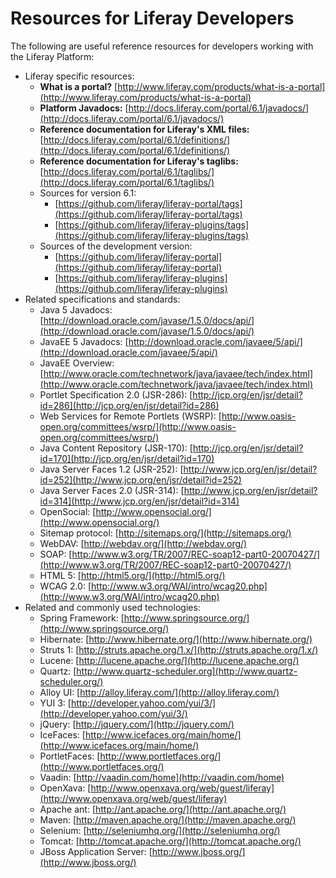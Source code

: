 # Resources for Liferay Developers [](id=resources-for-liferay-developers)

The following are useful reference resources for developers working with the Liferay Platform:

- Liferay specific resources:
    - **What is a portal?**
      [http://www.liferay.com/products/what-is-a-portal](http://www.liferay.com/products/what-is-a-portal)
    - **Platform Javadocs:** 
      [http://docs.liferay.com/portal/6.1/javadocs/](http://docs.liferay.com/portal/6.1/javadocs/)
    - **Reference documentation for Liferay's XML files:**
      [http://docs.liferay.com/portal/6.1/definitions/](http://docs.liferay.com/portal/6.1/definitions/)
    - **Reference documentation for Liferay's taglibs:**
      [http://docs.liferay.com/portal/6.1/taglibs/](http://docs.liferay.com/portal/6.1/taglibs/)
    - Sources for version 6.1:
    	- [https://github.com/liferay/liferay-portal/tags](https://github.com/liferay/liferay-portal/tags)
    	- [https://github.com/liferay/liferay-plugins/tags](https://github.com/liferay/liferay-plugins/tags)
    - Sources of the development version:
    	- [https://github.com/liferay/liferay-portal](https://github.com/liferay/liferay-portal)
    	- [https://github.com/liferay/liferay-plugins](https://github.com/liferay/liferay-plugins)
- Related specifications and standards:
    - Java 5 Javadocs: 
      [http://download.oracle.com/javase/1.5.0/docs/api/](http://download.oracle.com/javase/1.5.0/docs/api/)
    - JavaEE 5 Javadocs: 
      [http://download.oracle.com/javaee/5/api/](http://download.oracle.com/javaee/5/api/)
    - JavaEE Overview:
      [http://www.oracle.com/technetwork/java/javaee/tech/index.html](http://www.oracle.com/technetwork/java/javaee/tech/index.html)
    - Portlet Specification 2.0 (JSR-286): 
      [http://jcp.org/en/jsr/detail?id=286](http://jcp.org/en/jsr/detail?id=286)
    - Web Services for Remote Portlets (WSRP): 
      [http://www.oasis-open.org/committees/wsrp/](http://www.oasis-open.org/committees/wsrp/)
    - Java Content Repository (JSR-170): 
      [http://jcp.org/en/jsr/detail?id=170](http://jcp.org/en/jsr/detail?id=170)
    - Java Server Faces 1.2 (JSR-252): 
      [http://www.jcp.org/en/jsr/detail?id=252](http://www.jcp.org/en/jsr/detail?id=252)
    - Java Server Faces 2.0 (JSR-314):
      [http://www.jcp.org/en/jsr/detail?id=314](http://www.jcp.org/en/jsr/detail?id=314)
    - OpenSocial: 
      [http://www.opensocial.org/](http://www.opensocial.org/)
    - Sitemap protocol: 
      [http://sitemaps.org/](http://sitemaps.org/)
    - WebDAV: 
      [http://webdav.org/](http://webdav.org/)
    - SOAP: 
      [http://www.w3.org/TR/2007/REC-soap12-part0-20070427/](http://www.w3.org/TR/2007/REC-soap12-part0-20070427/)
    - HTML 5: 
      [http://html5.org/](http://html5.org/)
    - WCAG 2.0:
      [http://www.w3.org/WAI/intro/wcag20.php](http://www.w3.org/WAI/intro/wcag20.php)
- Related and commonly used technologies:
    - Spring Framework:
      [http://www.springsource.org/](http://www.springsource.org/)
    - Hibernate:
      [http://www.hibernate.org/](http://www.hibernate.org/)
    - Struts 1:
      [http://struts.apache.org/1.x/](http://struts.apache.org/1.x/)
    - Lucene: [http://lucene.apache.org/](http://lucene.apache.org/)
    - Quartz:
      [http://www.quartz-scheduler.org](http://www.quartz-scheduler.org/)
    - Alloy UI: [http://alloy.liferay.com/](http://alloy.liferay.com/)
    - YUI 3:
      [http://developer.yahoo.com/yui/3/](http://developer.yahoo.com/yui/3/)
    - jQuery: [http://jquery.com/](http://jquery.com/)
    - IceFaces:
      [http://www.icefaces.org/main/home/](http://www.icefaces.org/main/home/)
    - PortletFaces:
      [http://www.portletfaces.org/](http://www.portletfaces.org/)
    - Vaadin: [http://vaadin.com/home](http://vaadin.com/home)
    - OpenXava:
      [http://www.openxava.org/web/guest/liferay](http://www.openxava.org/web/guest/liferay)
    - Apache ant: [http://ant.apache.org/](http://ant.apache.org/)
    - Maven: [http://maven.apache.org/](http://maven.apache.org/)
    - Selenium: [http://seleniumhq.org/](http://seleniumhq.org/)
    - Tomcat: [http://tomcat.apache.org/](http://tomcat.apache.org/)
    - JBoss Application Server:
      [http://www.jboss.org/](http://www.jboss.org/)
